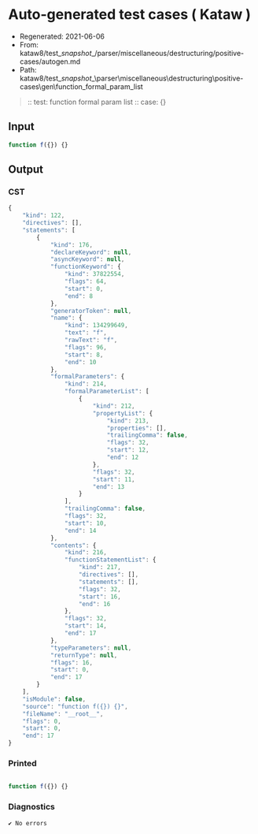 # Auto-generated test cases ( Kataw )
- Regenerated: 2021-06-06
- From: kataw8/test\__snapshot__/parser/miscellaneous/destructuring/positive-cases/autogen.md
- Path: kataw8/test\__snapshot__\parser\miscellaneous\destructuring\positive-cases\gen\function_formal_param_list
> :: test: function formal param list
> :: case: {}
## Input

`````js
function f({}) {}
`````
## Output

### CST

```javascript
{
    "kind": 122,
    "directives": [],
    "statements": [
        {
            "kind": 176,
            "declareKeyword": null,
            "asyncKeyword": null,
            "functionKeyword": {
                "kind": 37822554,
                "flags": 64,
                "start": 0,
                "end": 8
            },
            "generatorToken": null,
            "name": {
                "kind": 134299649,
                "text": "f",
                "rawText": "f",
                "flags": 96,
                "start": 8,
                "end": 10
            },
            "formalParameters": {
                "kind": 214,
                "formalParameterList": [
                    {
                        "kind": 212,
                        "propertyList": {
                            "kind": 213,
                            "properties": [],
                            "trailingComma": false,
                            "flags": 32,
                            "start": 12,
                            "end": 12
                        },
                        "flags": 32,
                        "start": 11,
                        "end": 13
                    }
                ],
                "trailingComma": false,
                "flags": 32,
                "start": 10,
                "end": 14
            },
            "contents": {
                "kind": 216,
                "functionStatementList": {
                    "kind": 217,
                    "directives": [],
                    "statements": [],
                    "flags": 32,
                    "start": 16,
                    "end": 16
                },
                "flags": 32,
                "start": 14,
                "end": 17
            },
            "typeParameters": null,
            "returnType": null,
            "flags": 16,
            "start": 0,
            "end": 17
        }
    ],
    "isModule": false,
    "source": "function f({}) {}",
    "fileName": "__root__",
    "flags": 0,
    "start": 0,
    "end": 17
}
```

### Printed

```javascript

function f({}) {}
```

### Diagnostics

```javascript
✔ No errors
```

